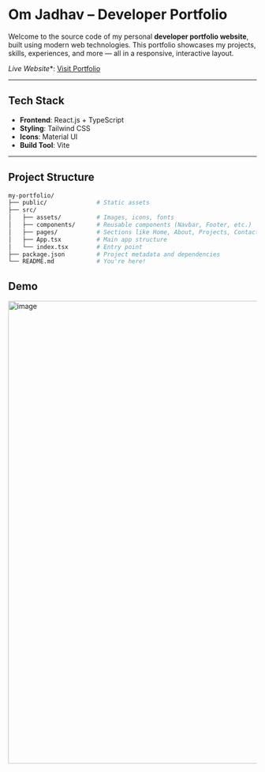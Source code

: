 # Om Jadhav – Developer Portfolio

Welcome to the source code of my personal **developer portfolio website**, built using modern web technologies. This portfolio showcases my projects, skills, experiences, and more — all in a responsive, interactive layout.

 *Live Website**: [Visit Portfolio](https://omjadhav999.github.io/my-portfolio)

---

## Tech Stack

- **Frontend**: React.js + TypeScript
- **Styling**: Tailwind CSS
- **Icons**: Material UI
- **Build Tool**: Vite

---

## Project Structure

```bash
my-portfolio/
├── public/              # Static assets
├── src/
│   ├── assets/          # Images, icons, fonts
│   ├── components/      # Reusable components (Navbar, Footer, etc.)
│   ├── pages/           # Sections like Home, About, Projects, Contact
│   ├── App.tsx          # Main app structure
│   └── index.tsx        # Entry point
├── package.json         # Project metadata and dependencies
└── README.md            # You're here!
```

## Demo 

<img width="1885" height="937" alt="image" src="https://github.com/user-attachments/assets/5380a9cc-6312-436f-a442-59c785cb64ec" />
